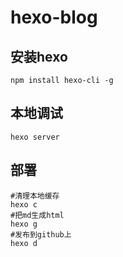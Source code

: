 # hexo-blog

## 安装hexo

```ssh
npm install hexo-cli -g
```

##  本地调试

```ssh
hexo server
```

## 部署

```ssh
#清理本地缓存
hexo c
#把md生成html
hexo g
#发布到github上
hexo d
```

